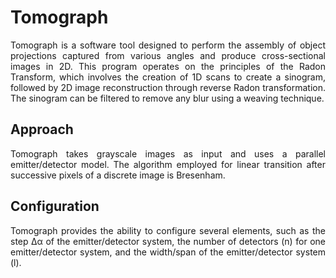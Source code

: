 # Tomograph

<p align="justify">
Tomograph is a software tool designed to perform the assembly of object projections captured from various angles and produce cross-sectional images in 2D. This program operates on the principles of the Radon Transform, which involves the creation of 1D scans to create a sinogram, followed by 2D image reconstruction through reverse Radon transformation. The sinogram can be filtered to remove any blur using a weaving technique.


## Approach
<p align="justify">
Tomograph takes grayscale images as input and uses a parallel emitter/detector model. The algorithm employed for linear transition after successive pixels of a discrete image is Bresenham.
</p>

## Configuration
<p align="justify">
Tomograph provides the ability to configure several elements, such as the step ∆α of the emitter/detector system, the number of detectors (n) for one emitter/detector system, and the width/span of the emitter/detector system (l).
 </p>
 </p>

